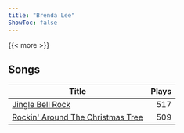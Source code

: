 ```yaml
---
title: "Brenda Lee"
ShowToc: false
---
```


{{< more >}}

## Songs
Title | Plays 
----- | -----: 
[Jingle Bell Rock](/songs/jingle-bell-rock) | 517
[Rockin' Around The Christmas Tree](/songs/rockin-around-the-christmas-tree) | 509

